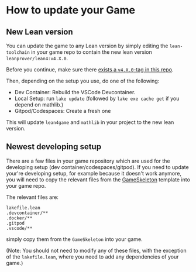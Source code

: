 # How to update your Game

## New Lean version

You can update the game to any Lean version by simply editing the `lean-toolchain` in your game repo to contain the
new lean version `leanprover/lean4:v4.X.0`.

Before you continue, make sure there [exists a `v4.X.0`-tag in this repo](https://github.com/leanprover-community/lean4game/tags).

Then, depending on the setup you use, do one of the following:

* Dev Container: Rebuild the VSCode Devcontainer.
* Local Setup: run `lake update` (followed by `lake exe cache get` if you depend on mathlib.)
* Gitpod/Codespaces: Create a fresh one

This will update `lean4game` and `mathlib` in your project to the new lean version.

## Newest developing setup

There are a few files in your game repository which are used for the developing setup
(dev container/codespaces/gitpod). If you need to update your're developing setup, for example because it doesn't work
anymore, you will need to copy the relevant files from the [GameSkeleton](https://github.com/hhu-adam/GameSkeleton) template into your game repo.

The relevant files are:

```
lakefile.lean
.devcontainer/**
.docker/**
.gitpod
.vscode/**
```

simply copy them from the `GameSkeleton` into your game.

(Note: You should not need to modify any of these files, with the exception of the `lakefile.lean`,
where you need to add any dependencies of your game.)
